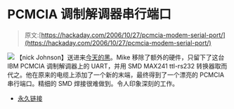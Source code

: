 # PCMCIA 调制解调器串行端口

> 原文:[https://hackaday.com/2006/10/27/pcmcia-modem-serial-port/](https://hackaday.com/2006/10/27/pcmcia-modem-serial-port/)

![](../Images/325370ee9789efed9eed4624b5149088.png)
【nick Johnson】送进来[今天的黑](http://www.electricstuff.co.uk/diyserial.html)。Mike 移除了额外的硬件，只留下了这台 IBM PCMCIA 调制解调器上的 UART，并用 SMD MAX241 ttl-rs232 转换器取而代之。他在原来的电缆上添加了一个新的末端，最终得到了一个漂亮的 PCMCIA 串行端口。精细的 SMD 焊接很难做到。令人印象深刻的工作。

*   [永久链接](http://www.electricstuff.co.uk/diyserial.html)